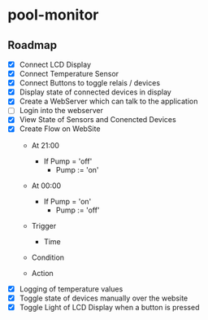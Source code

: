# pool-monitor

## Roadmap

- [x] Connect LCD Display
- [x] Connect Temperature Sensor
- [x] Connect Buttons to toggle relais / devices
- [x] Display state of connected devices in display
- [x] Create a WebServer which can talk to the application
- [ ] Login into the webserver
- [x] View State of Sensors and Conencted Devices
- [x] Create Flow on WebSite
    - At 21:00
        - If Pump = 'off'
            - Pump := 'on'
    - At 00:00
        - If Pump = 'on'
            - Pump := 'off'
    
    - Trigger
        - Time
    - Condition
    - Action
- [x] Logging of temperature values
- [x] Toggle state of devices manually over the website
- [x] Toggle Light of LCD Display when a button is pressed